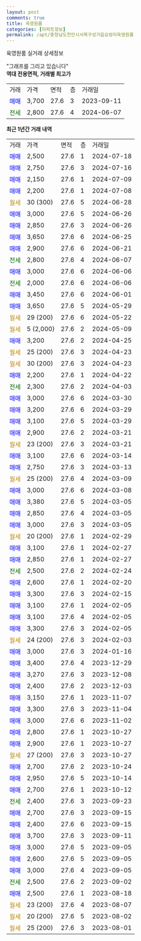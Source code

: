 ```yaml
---
layout: post
comments: true
title: 육영원룸
categories: [아파트정보]
permalink: /apt/충청남도천안시서북구성거읍요방리육영원룸
---
```


육영원룸 실거래 상세정보

<script type="text/javascript">
  google.charts.load('current', {'packages':['line', 'corechart']});
  google.charts.setOnLoadCallback(drawChart);

  function drawChart() {
    var data = new google.visualization.DataTable();
    data.addColumn('date', '거래일');
    data.addColumn('number', "매매");
    data.addColumn('number', "전세");
    data.addColumn('number', "전매");

    data.addRows([[new Date(Date.parse("2024-07-18")), 2500, null, null], [new Date(Date.parse("2024-07-16")), 2750, null, null], [new Date(Date.parse("2024-07-09")), 2150, null, null], [new Date(Date.parse("2024-07-08")), 2200, null, null], [new Date(Date.parse("2024-06-28")), null, null, null], [new Date(Date.parse("2024-06-26")), 3000, null, null], [new Date(Date.parse("2024-06-26")), 2850, null, null], [new Date(Date.parse("2024-06-25")), 3650, null, null], [new Date(Date.parse("2024-06-21")), 2900, null, null], [new Date(Date.parse("2024-06-07")), null, 2800, null], [new Date(Date.parse("2024-06-06")), 3000, null, null], [new Date(Date.parse("2024-06-06")), null, 2000, null], [new Date(Date.parse("2024-06-01")), 3450, null, null], [new Date(Date.parse("2024-05-29")), 3650, null, null], [new Date(Date.parse("2024-05-22")), null, null, null], [new Date(Date.parse("2024-05-09")), null, null, null], [new Date(Date.parse("2024-04-25")), 3200, null, null], [new Date(Date.parse("2024-04-23")), null, null, null], [new Date(Date.parse("2024-04-23")), null, null, null], [new Date(Date.parse("2024-04-22")), 2200, null, null], [new Date(Date.parse("2024-04-03")), null, 2300, null], [new Date(Date.parse("2024-03-30")), 3000, null, null], [new Date(Date.parse("2024-03-29")), 3200, null, null], [new Date(Date.parse("2024-03-29")), 3100, null, null], [new Date(Date.parse("2024-03-21")), 2900, null, null], [new Date(Date.parse("2024-03-21")), null, null, null], [new Date(Date.parse("2024-03-14")), 3100, null, null], [new Date(Date.parse("2024-03-13")), 2750, null, null], [new Date(Date.parse("2024-03-09")), null, null, null], [new Date(Date.parse("2024-03-08")), 3000, null, null], [new Date(Date.parse("2024-03-05")), 3380, null, null], [new Date(Date.parse("2024-03-05")), 2850, null, null], [new Date(Date.parse("2024-03-05")), 3000, null, null], [new Date(Date.parse("2024-02-29")), null, null, null], [new Date(Date.parse("2024-02-27")), 3100, null, null], [new Date(Date.parse("2024-02-27")), 2850, null, null], [new Date(Date.parse("2024-02-24")), null, 2500, null], [new Date(Date.parse("2024-02-20")), 2600, null, null], [new Date(Date.parse("2024-02-15")), 3300, null, null], [new Date(Date.parse("2024-02-05")), 3100, null, null], [new Date(Date.parse("2024-02-05")), 3100, null, null], [new Date(Date.parse("2024-02-05")), 3300, null, null], [new Date(Date.parse("2024-02-03")), null, null, null], [new Date(Date.parse("2024-01-16")), 3000, null, null], [new Date(Date.parse("2023-12-29")), 3400, null, null], [new Date(Date.parse("2023-12-08")), 3270, null, null], [new Date(Date.parse("2023-12-03")), 2400, null, null], [new Date(Date.parse("2023-11-07")), 3150, null, null], [new Date(Date.parse("2023-11-04")), 3300, null, null], [new Date(Date.parse("2023-11-02")), 3000, null, null], [new Date(Date.parse("2023-10-27")), 2800, null, null], [new Date(Date.parse("2023-10-27")), 2900, null, null], [new Date(Date.parse("2023-10-27")), null, null, null], [new Date(Date.parse("2023-10-24")), 2700, null, null], [new Date(Date.parse("2023-10-14")), 2950, null, null], [new Date(Date.parse("2023-10-12")), 2700, null, null], [new Date(Date.parse("2023-09-23")), null, 2400, null], [new Date(Date.parse("2023-09-15")), 2700, null, null], [new Date(Date.parse("2023-09-15")), 2400, null, null], [new Date(Date.parse("2023-09-11")), 3700, null, null], [new Date(Date.parse("2023-09-05")), 3000, null, null], [new Date(Date.parse("2023-09-05")), 2600, null, null], [new Date(Date.parse("2023-09-05")), 3000, null, null], [new Date(Date.parse("2023-09-02")), null, 2500, null], [new Date(Date.parse("2023-08-18")), 2500, null, null], [new Date(Date.parse("2023-08-07")), null, null, null], [new Date(Date.parse("2023-08-02")), null, null, null], [new Date(Date.parse("2023-08-01")), null, null, null]]);

    var options = {
      hAxis: {
        format: 'yyyy/MM/dd'
      },    
      lineWidth: 0,
      pointsVisible: true,    
      title: '최근 1년간 유형별 실거래가 분포',
      legend: { position: 'bottom' }
    };

    var formatter = new google.visualization.NumberFormat({pattern:'###,###'} );
    formatter.format(data, 1);
    formatter.format(data, 2);
    
    setTimeout(function() {
        var chart = new google.visualization.LineChart(document.getElementById('columnchart_material'));
        chart.draw(data, (options));
        document.getElementById('loading').style.display = 'none';
    }, 200);
  }
</script>


<div id="loading" style="z-index:20; display: block; margin-left: 0px">"그래프를 그리고 있습니다"</div>
<div id="columnchart_material" style="width: 95%; margin-left: 0px; display: block"></div>
<!-- contents start -->
<b>역대 전용면적, 거래별 최고가</b>
<table class="sortable">
    <tr>
      <td>거래</td>
      <td>가격</td>
      <td>면적</td>
      <td>층</td>
      <td>거래일</td>
    </tr>
        <tr>
          <td><a style="color: blue">매매</a></td>
          <td>3,700</td>
          <td>27.6</td>
          <td>3</td>
          <td>2023-09-11</td>
        </tr>        
        <tr>
              <td><a style="color: darkgreen">전세</a></td>
              <td>2,800</td>
              <td>27.6</td>
              <td>4</td>
              <td>2024-06-07</td>
            </tr>        
    
</table>

<b>최근 1년간 거래 내역</b>

<table class="sortable">
    <tr>
      <td>거래</td>
      <td>가격</td>
      <td>면적</td>
      <td>층</td>
      <td>거래일</td>
    </tr>
    <tr>
      <td><a style="color: blue">매매</a></td>
      <td>2,500</td>
      <td>27.6</td>
      <td>1</td>
      <td>2024-07-18</td>
    </tr>          <tr>
      <td><a style="color: blue">매매</a></td>
      <td>2,750</td>
      <td>27.6</td>
      <td>3</td>
      <td>2024-07-16</td>
    </tr>          <tr>
      <td><a style="color: blue">매매</a></td>
      <td>2,150</td>
      <td>27.6</td>
      <td>1</td>
      <td>2024-07-09</td>
    </tr>          <tr>
      <td><a style="color: blue">매매</a></td>
      <td>2,200</td>
      <td>27.6</td>
      <td>1</td>
      <td>2024-07-08</td>
    </tr>          <tr>
      <td><a style="color: darkgoldenrod">월세</a></td>
      <td>30 (300)</td>
      <td>27.6</td>
      <td>5</td>
      <td>2024-06-28</td>
    </tr>          <tr>
      <td><a style="color: blue">매매</a></td>
      <td>3,000</td>
      <td>27.6</td>
      <td>5</td>
      <td>2024-06-26</td>
    </tr>          <tr>
      <td><a style="color: blue">매매</a></td>
      <td>2,850</td>
      <td>27.6</td>
      <td>3</td>
      <td>2024-06-26</td>
    </tr>          <tr>
      <td><a style="color: blue">매매</a></td>
      <td>3,650</td>
      <td>27.6</td>
      <td>6</td>
      <td>2024-06-25</td>
    </tr>          <tr>
      <td><a style="color: blue">매매</a></td>
      <td>2,900</td>
      <td>27.6</td>
      <td>6</td>
      <td>2024-06-21</td>
    </tr>          <tr>
      <td><a style="color: darkgreen">전세</a></td>
      <td>2,800</td>
      <td>27.6</td>
      <td>4</td>
      <td>2024-06-07</td>
    </tr>          <tr>
      <td><a style="color: blue">매매</a></td>
      <td>3,000</td>
      <td>27.6</td>
      <td>6</td>
      <td>2024-06-06</td>
    </tr>          <tr>
      <td><a style="color: darkgreen">전세</a></td>
      <td>2,000</td>
      <td>27.6</td>
      <td>6</td>
      <td>2024-06-06</td>
    </tr>          <tr>
      <td><a style="color: blue">매매</a></td>
      <td>3,450</td>
      <td>27.6</td>
      <td>6</td>
      <td>2024-06-01</td>
    </tr>          <tr>
      <td><a style="color: blue">매매</a></td>
      <td>3,650</td>
      <td>27.6</td>
      <td>5</td>
      <td>2024-05-29</td>
    </tr>          <tr>
      <td><a style="color: darkgoldenrod">월세</a></td>
      <td>29 (200)</td>
      <td>27.6</td>
      <td>6</td>
      <td>2024-05-22</td>
    </tr>          <tr>
      <td><a style="color: darkgoldenrod">월세</a></td>
      <td>5 (2,000)</td>
      <td>27.6</td>
      <td>2</td>
      <td>2024-05-09</td>
    </tr>          <tr>
      <td><a style="color: blue">매매</a></td>
      <td>3,200</td>
      <td>27.6</td>
      <td>2</td>
      <td>2024-04-25</td>
    </tr>          <tr>
      <td><a style="color: darkgoldenrod">월세</a></td>
      <td>25 (200)</td>
      <td>27.6</td>
      <td>3</td>
      <td>2024-04-23</td>
    </tr>          <tr>
      <td><a style="color: darkgoldenrod">월세</a></td>
      <td>30 (200)</td>
      <td>27.6</td>
      <td>3</td>
      <td>2024-04-23</td>
    </tr>          <tr>
      <td><a style="color: blue">매매</a></td>
      <td>2,200</td>
      <td>27.6</td>
      <td>1</td>
      <td>2024-04-22</td>
    </tr>          <tr>
      <td><a style="color: darkgreen">전세</a></td>
      <td>2,300</td>
      <td>27.6</td>
      <td>2</td>
      <td>2024-04-03</td>
    </tr>          <tr>
      <td><a style="color: blue">매매</a></td>
      <td>3,000</td>
      <td>27.6</td>
      <td>6</td>
      <td>2024-03-30</td>
    </tr>          <tr>
      <td><a style="color: blue">매매</a></td>
      <td>3,200</td>
      <td>27.6</td>
      <td>6</td>
      <td>2024-03-29</td>
    </tr>          <tr>
      <td><a style="color: blue">매매</a></td>
      <td>3,100</td>
      <td>27.6</td>
      <td>5</td>
      <td>2024-03-29</td>
    </tr>          <tr>
      <td><a style="color: blue">매매</a></td>
      <td>2,900</td>
      <td>27.6</td>
      <td>2</td>
      <td>2024-03-21</td>
    </tr>          <tr>
      <td><a style="color: darkgoldenrod">월세</a></td>
      <td>23 (200)</td>
      <td>27.6</td>
      <td>3</td>
      <td>2024-03-21</td>
    </tr>          <tr>
      <td><a style="color: blue">매매</a></td>
      <td>3,100</td>
      <td>27.6</td>
      <td>6</td>
      <td>2024-03-14</td>
    </tr>          <tr>
      <td><a style="color: blue">매매</a></td>
      <td>2,750</td>
      <td>27.6</td>
      <td>3</td>
      <td>2024-03-13</td>
    </tr>          <tr>
      <td><a style="color: darkgoldenrod">월세</a></td>
      <td>25 (200)</td>
      <td>27.6</td>
      <td>4</td>
      <td>2024-03-09</td>
    </tr>          <tr>
      <td><a style="color: blue">매매</a></td>
      <td>3,000</td>
      <td>27.6</td>
      <td>6</td>
      <td>2024-03-08</td>
    </tr>          <tr>
      <td><a style="color: blue">매매</a></td>
      <td>3,380</td>
      <td>27.6</td>
      <td>5</td>
      <td>2024-03-05</td>
    </tr>          <tr>
      <td><a style="color: blue">매매</a></td>
      <td>2,850</td>
      <td>27.6</td>
      <td>4</td>
      <td>2024-03-05</td>
    </tr>          <tr>
      <td><a style="color: blue">매매</a></td>
      <td>3,000</td>
      <td>27.6</td>
      <td>3</td>
      <td>2024-03-05</td>
    </tr>          <tr>
      <td><a style="color: darkgoldenrod">월세</a></td>
      <td>20 (200)</td>
      <td>27.6</td>
      <td>1</td>
      <td>2024-02-29</td>
    </tr>          <tr>
      <td><a style="color: blue">매매</a></td>
      <td>3,100</td>
      <td>27.6</td>
      <td>1</td>
      <td>2024-02-27</td>
    </tr>          <tr>
      <td><a style="color: blue">매매</a></td>
      <td>2,850</td>
      <td>27.6</td>
      <td>1</td>
      <td>2024-02-27</td>
    </tr>          <tr>
      <td><a style="color: darkgreen">전세</a></td>
      <td>2,500</td>
      <td>27.6</td>
      <td>2</td>
      <td>2024-02-24</td>
    </tr>          <tr>
      <td><a style="color: blue">매매</a></td>
      <td>2,600</td>
      <td>27.6</td>
      <td>1</td>
      <td>2024-02-20</td>
    </tr>          <tr>
      <td><a style="color: blue">매매</a></td>
      <td>3,300</td>
      <td>27.6</td>
      <td>3</td>
      <td>2024-02-15</td>
    </tr>          <tr>
      <td><a style="color: blue">매매</a></td>
      <td>3,100</td>
      <td>27.6</td>
      <td>1</td>
      <td>2024-02-05</td>
    </tr>          <tr>
      <td><a style="color: blue">매매</a></td>
      <td>3,100</td>
      <td>27.6</td>
      <td>4</td>
      <td>2024-02-05</td>
    </tr>          <tr>
      <td><a style="color: blue">매매</a></td>
      <td>3,300</td>
      <td>27.6</td>
      <td>3</td>
      <td>2024-02-05</td>
    </tr>          <tr>
      <td><a style="color: darkgoldenrod">월세</a></td>
      <td>24 (200)</td>
      <td>27.6</td>
      <td>3</td>
      <td>2024-02-03</td>
    </tr>          <tr>
      <td><a style="color: blue">매매</a></td>
      <td>3,000</td>
      <td>27.6</td>
      <td>3</td>
      <td>2024-01-16</td>
    </tr>          <tr>
      <td><a style="color: blue">매매</a></td>
      <td>3,400</td>
      <td>27.6</td>
      <td>4</td>
      <td>2023-12-29</td>
    </tr>          <tr>
      <td><a style="color: blue">매매</a></td>
      <td>3,270</td>
      <td>27.6</td>
      <td>3</td>
      <td>2023-12-08</td>
    </tr>          <tr>
      <td><a style="color: blue">매매</a></td>
      <td>2,400</td>
      <td>27.6</td>
      <td>2</td>
      <td>2023-12-03</td>
    </tr>          <tr>
      <td><a style="color: blue">매매</a></td>
      <td>3,150</td>
      <td>27.6</td>
      <td>1</td>
      <td>2023-11-07</td>
    </tr>          <tr>
      <td><a style="color: blue">매매</a></td>
      <td>3,300</td>
      <td>27.6</td>
      <td>3</td>
      <td>2023-11-04</td>
    </tr>          <tr>
      <td><a style="color: blue">매매</a></td>
      <td>3,000</td>
      <td>27.6</td>
      <td>6</td>
      <td>2023-11-02</td>
    </tr>          <tr>
      <td><a style="color: blue">매매</a></td>
      <td>2,800</td>
      <td>27.6</td>
      <td>1</td>
      <td>2023-10-27</td>
    </tr>          <tr>
      <td><a style="color: blue">매매</a></td>
      <td>2,900</td>
      <td>27.6</td>
      <td>1</td>
      <td>2023-10-27</td>
    </tr>          <tr>
      <td><a style="color: darkgoldenrod">월세</a></td>
      <td>27 (200)</td>
      <td>27.6</td>
      <td>3</td>
      <td>2023-10-27</td>
    </tr>          <tr>
      <td><a style="color: blue">매매</a></td>
      <td>2,700</td>
      <td>27.6</td>
      <td>2</td>
      <td>2023-10-24</td>
    </tr>          <tr>
      <td><a style="color: blue">매매</a></td>
      <td>2,950</td>
      <td>27.6</td>
      <td>5</td>
      <td>2023-10-14</td>
    </tr>          <tr>
      <td><a style="color: blue">매매</a></td>
      <td>2,700</td>
      <td>27.6</td>
      <td>1</td>
      <td>2023-10-12</td>
    </tr>          <tr>
      <td><a style="color: darkgreen">전세</a></td>
      <td>2,400</td>
      <td>27.6</td>
      <td>3</td>
      <td>2023-09-23</td>
    </tr>          <tr>
      <td><a style="color: blue">매매</a></td>
      <td>2,700</td>
      <td>27.6</td>
      <td>3</td>
      <td>2023-09-15</td>
    </tr>          <tr>
      <td><a style="color: blue">매매</a></td>
      <td>2,400</td>
      <td>27.6</td>
      <td>6</td>
      <td>2023-09-15</td>
    </tr>          <tr>
      <td><a style="color: blue">매매</a></td>
      <td>3,700</td>
      <td>27.6</td>
      <td>3</td>
      <td>2023-09-11</td>
    </tr>          <tr>
      <td><a style="color: blue">매매</a></td>
      <td>3,000</td>
      <td>27.6</td>
      <td>5</td>
      <td>2023-09-05</td>
    </tr>          <tr>
      <td><a style="color: blue">매매</a></td>
      <td>2,600</td>
      <td>27.6</td>
      <td>5</td>
      <td>2023-09-05</td>
    </tr>          <tr>
      <td><a style="color: blue">매매</a></td>
      <td>3,000</td>
      <td>27.6</td>
      <td>4</td>
      <td>2023-09-05</td>
    </tr>          <tr>
      <td><a style="color: darkgreen">전세</a></td>
      <td>2,500</td>
      <td>27.6</td>
      <td>2</td>
      <td>2023-09-02</td>
    </tr>          <tr>
      <td><a style="color: blue">매매</a></td>
      <td>2,500</td>
      <td>27.6</td>
      <td>1</td>
      <td>2023-08-18</td>
    </tr>          <tr>
      <td><a style="color: darkgoldenrod">월세</a></td>
      <td>23 (200)</td>
      <td>27.6</td>
      <td>4</td>
      <td>2023-08-07</td>
    </tr>          <tr>
      <td><a style="color: darkgoldenrod">월세</a></td>
      <td>20 (200)</td>
      <td>27.6</td>
      <td>5</td>
      <td>2023-08-02</td>
    </tr>          <tr>
      <td><a style="color: darkgoldenrod">월세</a></td>
      <td>25 (200)</td>
      <td>27.6</td>
      <td>3</td>
      <td>2023-08-01</td>
    </tr>      </table>
<!-- contents end -->    

